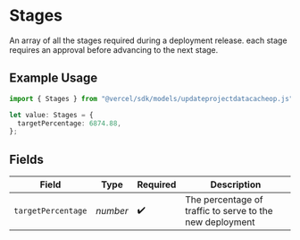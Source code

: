 # Stages

An array of all the stages required during a deployment release. each stage requires an approval before advancing to the next stage.

## Example Usage

```typescript
import { Stages } from "@vercel/sdk/models/updateprojectdatacacheop.js";

let value: Stages = {
  targetPercentage: 6874.88,
};
```

## Fields

| Field                                                    | Type                                                     | Required                                                 | Description                                              |
| -------------------------------------------------------- | -------------------------------------------------------- | -------------------------------------------------------- | -------------------------------------------------------- |
| `targetPercentage`                                       | *number*                                                 | :heavy_check_mark:                                       | The percentage of traffic to serve to the new deployment |